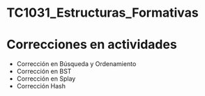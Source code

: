 # TC1031_Estructuras_Formativas
# Correcciones en actividades
* Corrección en Búsqueda y Ordenamiento
* Corrección en BST 
* Corrección en Splay
* Corrección Hash